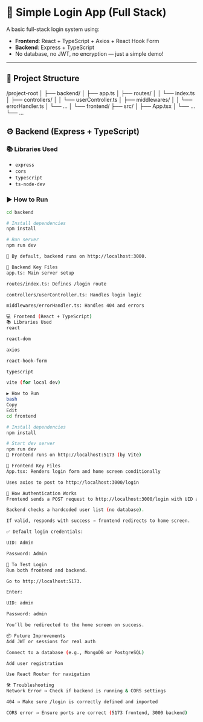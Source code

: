 # 🔐 Simple Login App (Full Stack)

A basic full-stack login system using:

- **Frontend**: React + TypeScript + Axios + React Hook Form
- **Backend**: Express + TypeScript
- No database, no JWT, no encryption — just a simple demo!

---

## 🧱 Project Structure

/project-root │ ├── backend/ │ ├── app.ts │ ├── routes/ │ │ └── index.ts │ ├── controllers/ │ │ └── userController.ts │ ├── middlewares/ │ │ └── errorHandler.ts │ └── ... │ └── frontend/ ├── src/ │ ├── App.tsx │ └── ... └── ...

## ⚙️ Backend (Express + TypeScript)

### 📚 Libraries Used

- `express`
- `cors`
- `typescript`
- `ts-node-dev`

### ▶️ How to Run

```bash
cd backend

# Install dependencies
npm install

# Run server
npm run dev

📌 By default, backend runs on http://localhost:3000.

📂 Backend Key Files
app.ts: Main server setup

routes/index.ts: Defines /login route

controllers/userController.ts: Handles login logic

middlewares/errorHandler.ts: Handles 404 and errors

💻 Frontend (React + TypeScript)
📚 Libraries Used
react

react-dom

axios

react-hook-form

typescript

vite (for local dev)

▶️ How to Run
bash
Copy
Edit
cd frontend

# Install dependencies
npm install

# Start dev server
npm run dev
📌 Frontend runs on http://localhost:5173 (by Vite)

📂 Frontend Key Files
App.tsx: Renders login form and home screen conditionally

Uses axios to post to http://localhost:3000/login

🔐 How Authentication Works
Frontend sends a POST request to http://localhost:3000/login with UID and password.

Backend checks a hardcoded user list (no database).

If valid, responds with success → frontend redirects to home screen.

✅ Default login credentials:

UID: Admin

Password: Admin

🚀 To Test Login
Run both frontend and backend.

Go to http://localhost:5173.

Enter:

UID: admin

Password: admin

You’ll be redirected to the home screen on success.

📦 Future Improvements
Add JWT or sessions for real auth

Connect to a database (e.g., MongoDB or PostgreSQL)

Add user registration

Use React Router for navigation

🛠 Troubleshooting
Network Error → Check if backend is running & CORS settings

404 → Make sure /login is correctly defined and imported

CORS error → Ensure ports are correct (5173 frontend, 3000 backend)

